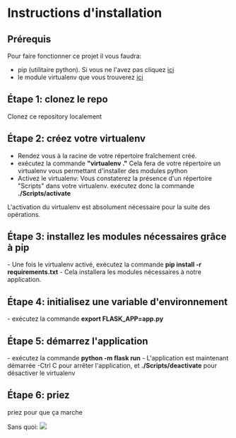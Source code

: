 <h1>Instructions d'installation</h1>

<h2>Prérequis</h2>

Pour faire fonctionner ce projet il vous faudra:
- pip (utilitaire python). Si vous ne l'avez pas cliquez <a target="_blank" href="https://pip.pypa.io/en/stable/installing/">ici</a>
- le module virtualenv que vous trouverez <a target="_blank" href="https://virtualenv.pypa.io/en/latest/installation/">ici</a>

<h2>Étape 1: clonez le repo</h2>

Clonez ce repository localement

<h2>Étape 2: créez votre virtualenv</h2>

- Rendez vous à la racine de votre répertoire fraîchement créé.
- exécutez la commande <strong>"virtualenv ."</strong> Cela fera de votre répertoire un virtualenv vous permettant d'installer des modules python
- Activez le virtualenv: Vous constaterez la présence d'un répertoire "Scripts" dans votre virtualenv. 
  exécutez donc la commande <strong>./Scripts/activate</strong>

L'activation du virtualenv est absolument nécessaire pour la suite des opérations.

<h2>Étape 3: installez les modules nécessaires grâce à pip</h2>
- Une fois le virtualenv activé, exécutez la commande <strong>pip install -r requirements.txt</strong>
- Cela installera les modules nécessaires à notre application.

<h2>Étape 4: initialisez une variable d'environnement</h2>
- exécutez la commande <strong>export FLASK_APP=app.py</strong>

<h2>Étape 5: démarrez l'application</h2>
- exécutez la commande <strong>python -m flask run</strong>
- L'application est maintenant démarrée
-Ctrl C pour arrêter l'application, et <strong>./Scripts/deactivate</strong> pour désactiver le virtualenv

<h2>Étape 6: priez</h2>
priez pour que ça marche

Sans quoi:
<img src="https://upload.wikimedia.org/wikipedia/commons/1/15/Idol_Moloch.jpg"/>



